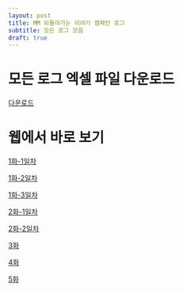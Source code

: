 ```yaml
---
layout: post
title: MM 되돌아가는 이야기 캠페인 로그
subtitle: 모든 로그 모음
draft: true
---
```


# 모든 로그 엑셀 파일 다운로드
<a href="/files/로그.xlsx"> 다운로드 </a>


# 웹에서 바로 보기
<a href="https://crownel.github.io/2021-06-02-MMcam1-1/">1화-1일차</a>

<a href="https://crownel.github.io/2021-06-02-MMcam1-2/">1화-2일차</a>

<a href="https://crownel.github.io/2021-06-02-MMcam1-3/">1화-3일차</a>

<a href="https://crownel.github.io/2021-06-02-MMcam2-1/">2화-1일차</a>

<a href="https://crownel.github.io/2021-06-02-MMcam2-2/">2화-2일차</a>

<a href="https://crownel.github.io/2021-06-02-MMcam3/">3화</a>

<a href="https://crownel.github.io/2021-06-02-MMcam4/">4화</a>

<a href="https://crownel.github.io/2021-06-02-MMcam5/">5화</a>
